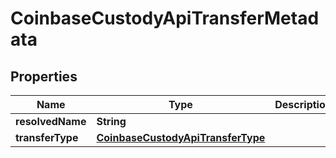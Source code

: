 
# CoinbaseCustodyApiTransferMetadata

## Properties
Name | Type | Description | Notes
------------ | ------------- | ------------- | -------------
**resolvedName** | **String** |  |  [optional]
**transferType** | [**CoinbaseCustodyApiTransferType**](CoinbaseCustodyApiTransferType.md) |  |  [optional]



